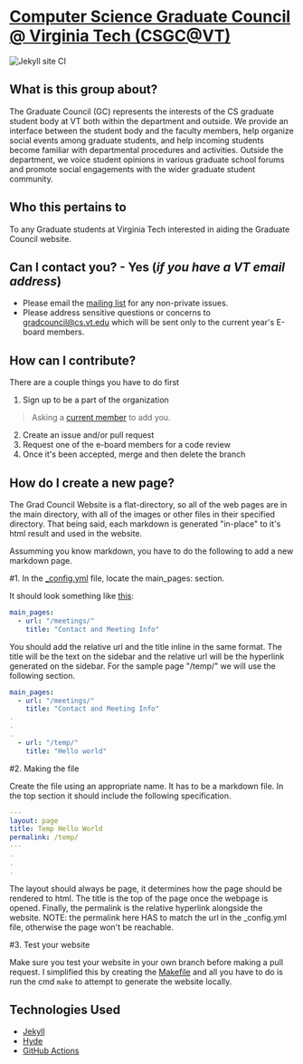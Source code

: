 # [Computer Science Graduate Council @ Virginia Tech (CSGC@VT)](https://csgrad.cs.vt.edu/)

![Jekyll site CI](https://github.com/CSGraduateCouncil-VirginiaTech/csgc-website/workflows/Jekyll%20site%20CI/badge.svg)

## What is this group about?

The Graduate Council (GC) represents the interests of the CS graduate student body at VT both within the department and outside. We provide an interface between the student body and the faculty members, help organize social events among graduate students, and help incoming students become familiar with departmental procedures and activities. Outside the department, we voice student opinions in various graduate school forums and promote social engagements with the wider graduate student community.

## Who this pertains to

To any Graduate students at Virginia Tech interested in aiding the Graduate Council website.

## Can I contact you? - Yes (_if you have a VT email address_)

* Please email the [mailing list](https://groups.google.com/a/vt.edu/forum/#!forum/csgc-g) for any non-private issues.
* Please address sensitive questions or concerns to [gradcouncil@cs.vt.edu](mailto:gradcouncil@cs.vt.edu) which will be sent only to the current year's E-board members.

## How can I contribute?

There are a couple things you have to do first

1. Sign up to be a part of the organization
  > Asking a [current member](https://csgrad.cs.vt.edu/Officers/) to add you.
2. Create an issue and/or pull request
3. Request one of the e-board members for a code review
4. Once it's been accepted, merge and then delete the branch 

## How do I create a new page?

The Grad Council Website is a flat-directory, so all of the web pages are in the main directory, with all of the images or other files in their specified directory.
That being said, each markdown is generated "in-place" to it's html result and used in the website.

Assumming you know markdown, you have to do the following to add a new markdown page.

#1. In the [_config.yml](https://github.com/CSGraduateCouncil-VirginiaTech/csgc-website/blob/master/_config.yml) file, locate the main_pages: section.

It should look something like [this](https://github.com/CSGraduateCouncil-VirginiaTech/csgc-website/blob/master/_config.yml#L22):
```yaml
main_pages:
  - url: "/meetings/"
    title: "Contact and Meeting Info"
```
You should add the relative url and the title inline in the same format.
The title will be the text on the sidebar and the relative url will be the hyperlink generated on the sidebar.
For the sample page "/temp/" we will use the following section.
```yaml
main_pages:
  - url: "/meetings/"
    title: "Contact and Meeting Info"
.
.
.
  - url: "/temp/"
    title: "Hello world"
```

#2. Making the file

Create the file using an appropriate name.
It has to be a markdown file.
In the top section it should include the following specification.

```yaml
---
layout: page
title: Temp Hello World
permalink: /temp/
---
.
.
.
```

The layout should always be page, it determines how the page should be rendered to html.
The title is the top of the page once the webpage is opened.
Finally, the permalink is the relative hyperlink alongside the website.
NOTE: the permalink here HAS to match the url in the _config.yml file, otherwise the page won't be reachable.

#3. Test your website

Make sure you test your website in your own branch before making a pull request.
I simplified this by creating the [Makefile](https://github.com/CSGraduateCouncil-VirginiaTech/csgc-website/blob/master/Makefile) and all you have to do is run the cmd `make` to attempt to generate the website locally.

## Technologies Used

* [Jekyll](http://jekyllrb.com)
* [Hyde](https://github.com/poole/hyde)
* [GitHub Actions](https://github.com/features/actions)
